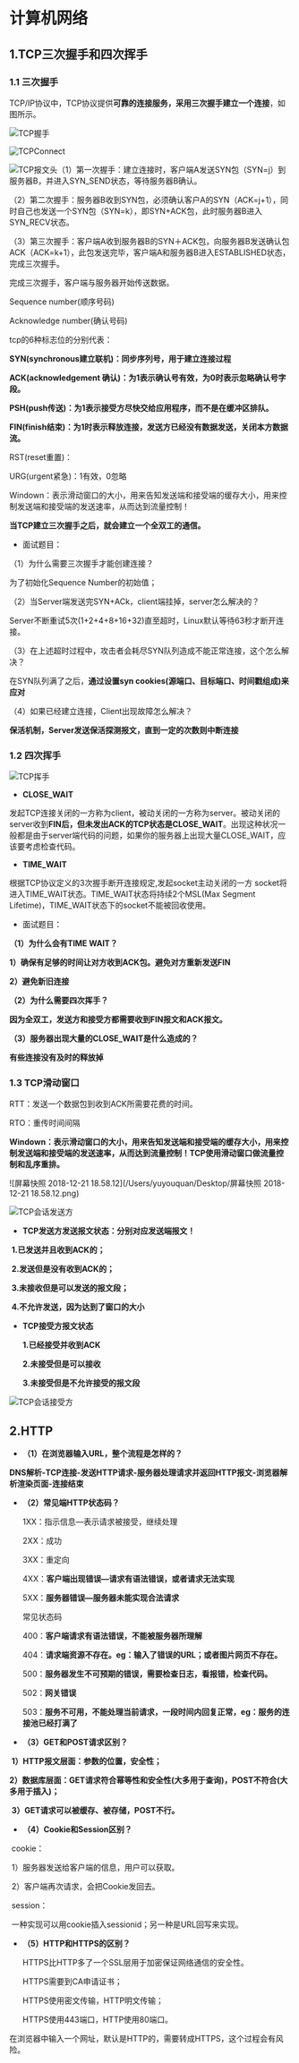 # 计算机网络

## 1.TCP三次握手和四次挥手

### 1.1 三次握手

TCP/IP协议中，TCP协议提供**可靠的连接服务，采用三次握手建立一个连接**，如图所示。

![TCP握手](/Users/yuyouquan/Desktop/TCP握手.png)

![TCPConnect](/Users/yuyouquan/Desktop/TCPConnect.JPG)

![TCP报文头](/Users/yuyouquan/Desktop/TCP报文头.png)（1）第一次握手：建立连接时，客户端A发送SYN包（SYN=j）到服务器B，并进入SYN_SEND状态，等待服务器B确认。

（2）第二次握手：服务器B收到SYN包，必须确认客户A的SYN（ACK=j+1），同时自己也发送一个SYN包（SYN=k），即SYN+ACK包，此时服务器B进入SYN_RECV状态。

（3）第三次握手：客户端A收到服务器B的SYN＋ACK包，向服务器B发送确认包ACK（ACK=k+1），此包发送完毕，客户端A和服务器B进入ESTABLISHED状态，完成三次握手。

完成三次握手，客户端与服务器开始传送数据。

Sequence number(顺序号码)

Acknowledge number(确认号码)

tcp的6种标志位的分别代表：

**SYN(synchronous建立联机)：同步序列号，用于建立连接过程**

**ACK(acknowledgement 确认)：为1表示确认号有效，为0时表示忽略确认号字段。**

**PSH(push传送)：为1表示接受方尽快交给应用程序，而不是在缓冲区排队。**

**FIN(finish结束)：为1时表示释放连接，发送方已经没有数据发送，关闭本方数据流。**

RST(reset重置)：

URG(urgent紧急)：1有效，0忽略

Windown：表示滑动窗口的大小，用来告知发送端和接受端的缓存大小，用来控制发送端和接受端的发送速率，从而达到流量控制！

**当TCP建立三次握手之后，就会建立一个全双工的通信。**

* 面试题目：

（1）为什么需要三次握手才能创建连接？

为了初始化Sequence Number的初始值；

（2）当Server端发送完SYN+ACk，client端挂掉，server怎么解决的？

Server不断重试5次(1+2+4+8+16+32)直至超时，Linux默认等待63秒才断开连接。

（3）在上述超时过程中，攻击者会耗尽SYN队列造成不能正常连接，这个怎么解决？

在SYN队列满了之后，**通过设置syn cookies(源端口、目标端口、时间戳组成)来应对**

（4）如果已经建立连接，Client出现故障怎么解决？

**保活机制，Server发送保活探测报文，直到一定的次数则中断连接**

### 1.2 四次挥手

![TCP挥手](/Users/yuyouquan/Desktop/TCP挥手.png)

* **CLOSE_WAIT**

发起TCP连接关闭的一方称为client，被动关闭的一方称为server。被动关闭的server收到**FIN后，但未发出ACK的TCP状态是CLOSE_WAIT**。出现这种状况一般都是由于server端代码的问题，如果你的服务器上出现大量CLOSE_WAIT，应该要考虑检查代码。

* **TIME_WAIT**

根据TCP协议定义的3次握手断开连接规定,发起socket主动关闭的一方 socket将进入TIME_WAIT状态。TIME_WAIT状态将持续2个MSL(Max Segment Lifetime)，TIME_WAIT状态下的socket不能被回收使用。

* 面试题目：

**（1）为什么会有TIME WAIT？**

**1）确保有足够的时间让对方收到ACK包。避免对方重新发送FIN**

**2）避免新旧连接**

**（2）为什么需要四次挥手？**

**因为全双工，发送方和接受方都需要收到FIN报文和ACK报文。**

**（3）服务器出现大量的CLOSE_WAIT是什么造成的？**

**有些连接没有及时的释放掉**

### 1.3 TCP滑动窗口

RTT：发送一个数据包到收到ACK所需要花费的时间。

RTO：重传时间间隔

**Windown：表示滑动窗口的大小，用来告知发送端和接受端的缓存大小，用来控制发送端和接受端的发送速率，从而达到流量控制！TCP使用滑动窗口做流量控制和乱序重排。**

![屏幕快照 2018-12-21 18.58.12](/Users/yuyouquan/Desktop/屏幕快照 2018-12-21 18.58.12.png)

![TCP会话发送方](/Users/yuyouquan/Desktop/TCP会话发送方.png)

* **TCP发送方发送报文状态：分别对应发送端报文！**

​        **1.已发送并且收到ACK的；**

​        **2.发送但是没有收到ACK的；**

​        **3.未接收但是可以发送的报文段；**

​        **4.不允许发送，因为达到了窗口的大小**

* **TCP接受方报文状态**

   **1.已经接受并收到ACK**

   **2.未接受但是可以接收**

   **3.未接受但是不允许接受的报文段**

 ![TCP会话接受方](/Users/yuyouquan/Desktop/TCP会话接受方.png)

## 2.HTTP

* **（1）在浏览器输入URL，整个流程是怎样的？**

**DNS解析-TCP连接-发送HTTP请求-服务器处理请求并返回HTTP报文-浏览器解析渲染页面-连接结束**

* **（2）常见端HTTP状态码？**

  1XX：指示信息—表示请求被接受，继续处理

  2XX：成功

  3XX：重定向

  4XX：**客户端出现错误—请求有语法错误，或者请求无法实现**

  5XX：**服务器错误—服务器未能实现合法请求**

  常见状态码

  400：**客户端请求有语法错误，不能被服务器所理解**

  404：**请求端资源不存在。eg：输入了错误的URL；或者图片网页不存在。**

  500：**服务器发生不可预期的错误，需要检查日志，看报错，检查代码。**

  502：**网关错误**

  503：**服务不可用，不能处理当前请求，一段时间内回复正常，eg：服务的连接池已经打满了**

* **（3）GET和POST请求区别？**

​         **1）HTTP报文层面：参数的位置，安全性；**

​         **2）数据库层面：GET请求符合幂等性和安全性(大多用于查询)，POST不符合(大多用于插入)；**

​         **3）GET请求可以被缓存、被存储，POST不行。**

* **（4）Cookie和Session区别？**

​     cookie：

​      1）服务器发送给客户端的信息，用户可以获取。

​      2）客户端再次请求，会把Cookie发回去。

​     session：

​     一种实现可以用cookie插入sessionid；另一种是URL回写来实现。

* **（5）HTTP和HTTPS的区别？**

  HTTPS比HTTP多了一个SSL层用于加密保证网络通信的安全性。

  HTTPS需要到CA申请证书；

  HTTPS使用密文传输，HTTP明文传输；

  HTTPS使用443端口，HTTP使用80端口。

​      在浏览器中输入一个网址，默认是HTTP的，需要转成HTTPS，这个过程会有风险。

